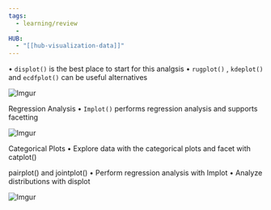 ```yaml
---
tags:
  - learning/review
  - 
HUB:
  - "[[hub-visualization-data]]"
---
```


• `displot()` is the best place to start for this analgsis
• `rugplot()` , `kdeplot()` and `ecdfplot()` can be useful alternatives

![Imgur](https://i.imgur.com/ujQv0tf.png)


Regression Analysis
• `Implot()` performs regression analysis and supports facetting

![Imgur](https://i.imgur.com/m5Do0ic.png)



Categorical Plots
• Explore data with the categorical plots and facet with catplot()

pairplot() and jointplot()
• Perform regression analysis with Implot
• Analyze distributions with displot

![Imgur](https://i.imgur.com/efZJpTK.png)


